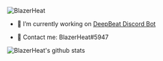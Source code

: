 <p align="left"> <img src="https://komarev.com/ghpvc/?username=BlazerHeat" alt="BlazerHeat" /> </p>

- 🤖 I’m currently working on [DeepBeat Discord Bot](https://discord.com/api/oauth2/authorize?client_id=761475247680520193&permissions=3164160&scope=bot)

- 💬 Contact me: BlazerHeat#5947

![BlazerHeat's github stats](https://github-readme-stats.vercel.app/api?username=BlazerHeat&hide=[])
